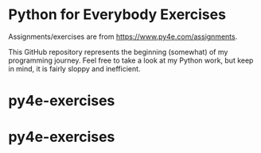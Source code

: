 # Python for Everybody Exercises

Assignments/exercises are from https://www.py4e.com/assignments.

This GitHub repository represents the beginning (somewhat) of my programming journey. Feel free to take a look at my Python work, but keep in mind, it is fairly sloppy and inefficient.
# py4e-exercises
# py4e-exercises
